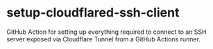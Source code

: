 # setup-cloudflared-ssh-client
GitHub Action for setting up everything required to connect to an SSH server exposed via Cloudflare Tunnel from a GitHub Actions runner.
